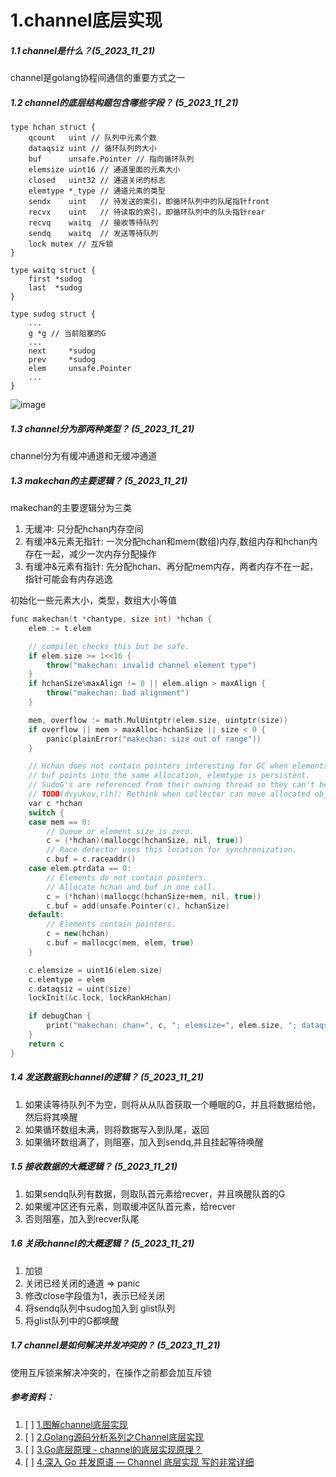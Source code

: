 # 1.channel底层实现
##### 1.1 channel是什么？(5_2023_11_21)
channel是golang协程间通信的重要方式之一

##### 1.2 channel的底层结构题包含哪些字段？ (5_2023_11_21)
```
type hchan struct {
	qcount   uint // 队列中元素个数
	dataqsiz uint // 循环队列的大小
	buf      unsafe.Pointer // 指向循环队列
	elemsize uint16 // 通道里面的元素大小
	closed   uint32 // 通道关闭的标志
	elemtype *_type // 通道元素的类型
	sendx    uint   // 待发送的索引，即循环队列中的队尾指针front
	recvx    uint   // 待读取的索引，即循环队列中的队头指针rear
	recvq    waitq  // 接收等待队列
	sendq    waitq  // 发送等待队列
	lock mutex // 互斥锁
}

type waitq struct {
	first *sudog
	last  *sudog
}

type sudog struct {
	...
	g *g // 当前阻塞的G
	...
	next     *sudog
	prev     *sudog
	elem     unsafe.Pointer
    ...
}
```

![image](https://github.com/Luozujian/architect/assets/27532970/b1ea84b6-872e-4814-bc7d-5fe30548c1b7)


##### 1.3 channel分为那两种类型？ (5_2023_11_21)
channel分为有缓冲通道和无缓冲通道


##### 1.3 makechan的主要逻辑？ (5_2023_11_21)
makechan的主要逻辑分为三类
1. 无缓冲: 只分配hchan内存空间
2. 有缓冲&元素无指针: 一次分配hchan和mem(数组)内存,数组内存和hchan内存在一起，减少一次内存分配操作
3. 有缓冲&元素有指针: 先分配hchan、再分配mem内存，两者内存不在一起，指针可能会有内存逃逸

初始化一些元素大小，类型，数组大小等值

```c++
func makechan(t *chantype, size int) *hchan {
	elem := t.elem

	// compiler checks this but be safe.
	if elem.size >= 1<<16 {
		throw("makechan: invalid channel element type")
	}
	if hchanSize%maxAlign != 0 || elem.align > maxAlign {
		throw("makechan: bad alignment")
	}

	mem, overflow := math.MulUintptr(elem.size, uintptr(size))
	if overflow || mem > maxAlloc-hchanSize || size < 0 {
		panic(plainError("makechan: size out of range"))
	}

	// Hchan does not contain pointers interesting for GC when elements stored in buf do not contain pointers.
	// buf points into the same allocation, elemtype is persistent.
	// SudoG's are referenced from their owning thread so they can't be collected.
	// TODO(dvyukov,rlh): Rethink when collector can move allocated objects.
	var c *hchan
	switch {
	case mem == 0:
		// Queue or element size is zero.
		c = (*hchan)(mallocgc(hchanSize, nil, true))
		// Race detector uses this location for synchronization.
		c.buf = c.raceaddr()
	case elem.ptrdata == 0:
		// Elements do not contain pointers.
		// Allocate hchan and buf in one call.
		c = (*hchan)(mallocgc(hchanSize+mem, nil, true))
		c.buf = add(unsafe.Pointer(c), hchanSize)
	default:
		// Elements contain pointers.
		c = new(hchan)
		c.buf = mallocgc(mem, elem, true)
	}

	c.elemsize = uint16(elem.size)
	c.elemtype = elem
	c.dataqsiz = uint(size)
	lockInit(&c.lock, lockRankHchan)

	if debugChan {
		print("makechan: chan=", c, "; elemsize=", elem.size, "; dataqsiz=", size, "\n")
	}
	return c
}
```

##### 1.4 发送数据到channel的逻辑？ (5_2023_11_21)
1. 如果读等待队列不为空，则将从从队首获取一个睡眠的G，并且将数据给他，然后将其唤醒
2. 如果循环数组未满，则将数据写入到队尾，返回
3. 如果循环数组满了，则阻塞，加入到sendq,并且挂起等待唤醒


##### 1.5 接收数据的大概逻辑？ (5_2023_11_21)
1. 如果sendq队列有数据，则取队首元素给recver，并且唤醒队首的G
2. 如果缓冲区还有元素，则取缓冲区队首元素，给recver
3. 否则阻塞，加入到recver队尾

##### 1.6 关闭channel的大概逻辑？  (5_2023_11_21)
1. 加锁
2. 关闭已经关闭的通道 => panic
3. 修改close字段值为1，表示已经关闭
4. 将sendq队列中sudog加入到 glist队列
5. 将glist队列中的G都唤醒

##### 1.7 channel是如何解决并发冲突的？  (5_2023_11_21)
使用互斥锁来解决冲突的，在操作之前都会加互斥锁









##### 参考资料：

1. [ ] [1.图解channel底层实现](https://i6448038.github.io/2019/04/11/go-channel/)
2. [ ] [2.Golang源码分析系列之Channel底层实现](https://juejin.cn/post/6898132039812431885)
3. [ ] [3.Go底层原理 - channel的底层实现原理？](https://juejin.cn/post/7129085275266875422)
4. [ ] [4.深入 Go 并发原语 — Channel 底层实现 写的非常详细](https://halfrost.com/go_channel/)
